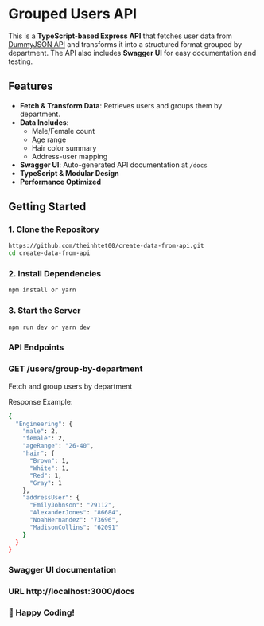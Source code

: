 
# Grouped Users API

This is a **TypeScript-based Express API** that fetches user data from [DummyJSON API](https://dummyjson.com/users) and transforms it into a structured format grouped by department. The API also includes **Swagger UI** for easy documentation and testing.

## Features

- **Fetch & Transform Data**: Retrieves users and groups them by department.
- **Data Includes**:
  - Male/Female count
  - Age range
  - Hair color summary
  - Address-user mapping
- **Swagger UI**: Auto-generated API documentation at `/docs`
- **TypeScript & Modular Design**
- **Performance Optimized**

## Getting Started

### 1. Clone the Repository

```bash
https://github.com/theinhtet00/create-data-from-api.git
cd create-data-from-api
```

### 2. Install Dependencies

```bash
npm install or yarn
```
### 3. Start the Server
```bash
npm run dev or yarn dev
```

### API Endpoints
### GET /users/group-by-department
Fetch and group users by department

Response Example:
```bash
{
  "Engineering": {
    "male": 2,
    "female": 2,
    "ageRange": "26-40",
    "hair": {
      "Brown": 1,
      "White": 1,
      "Red": 1,
      "Gray": 1
    },
    "addressUser": {
      "EmilyJohnson": "29112",
      "AlexanderJones": "86684",
      "NoahHernandez": "73696",
      "MadisonCollins": "62091"
    }
  }
}
```

### Swagger UI documentation
### URL http://localhost:3000/docs

### 🚀 Happy Coding!


